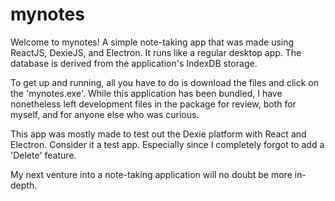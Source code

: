 # mynotes

Welcome to mynotes! A simple note-taking app that was made using ReactJS, DexieJS, and Electron. It runs like a regular desktop app. 
The database is derived from the application's IndexDB storage.

To get up and running, all you have to do is download the files and click on the 'mynotes.exe'. While this application has been bundled, I have nonetheless left
development files in the package for review, both for myself, and for anyone else who was curious. 

This app was mostly made to test out the Dexie platform with React and Electron. Consider it a test app. Especially since I completely 
forgot to add a 'Delete' feature.

My next venture into a note-taking application will no doubt be more in-depth. 
